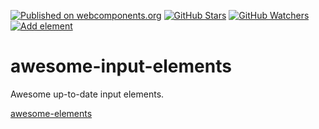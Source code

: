 [![Published on webcomponents.org][webcomponents-image]][webcomponents-url]
[![GitHub Stars][github-stars-image]][github-stars-url]
[![GitHub Watchers][github-watchers-image]][github-watchers-url]
[![Add element][github-image]][github-url]

# awesome-input-elements

Awesome up-to-date input elements.

[awesome-elements](https://beta.webcomponents.org/collection/StartPolymer/awesome-elements)

[github-image]: https://img.shields.io/badge/github-add%20element-lightgrey.svg
[github-url]: https://github.com/StartPolymer/awesome-input-elements/issues/new?title=Add%20element%20&labels=User%20reports

[github-stars-image]: https://img.shields.io/github/stars/StartPolymer/awesome-input-elements.svg?label=github%20stars
[github-stars-url]: https://github.com/StartPolymer/awesome-input-elements

[github-watchers-image]: https://img.shields.io/github/watchers/StartPolymer/awesome-input-elements.svg?label=github%20watchers
[github-watchers-url]: https://github.com/StartPolymer/awesome-input-elements

[webcomponents-image]: https://img.shields.io/badge/webcomponents.org-published-blue.svg
[webcomponents-url]: https://beta.webcomponents.org/collection/StartPolymer/awesome-input-elements
